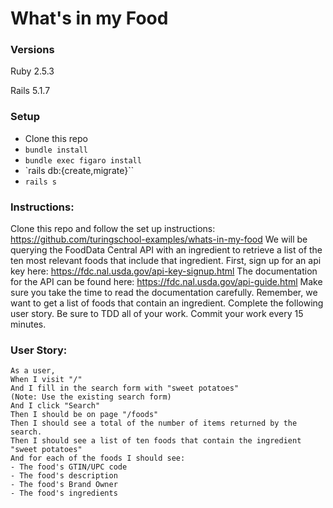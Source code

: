 # What's in my Food

### Versions

Ruby 2.5.3

Rails 5.1.7

### Setup

- Clone this repo
- `bundle install`
- `bundle exec figaro install`
- `rails db:{create,migrate}``
- `rails s`


### Instructions:
Clone this repo and follow the set up instructions: https://github.com/turingschool-examples/whats-in-my-food
We will be querying the FoodData Central API with an ingredient to retrieve a list of the ten most relevant foods that include that ingredient.
First, sign up for an api key here: https://fdc.nal.usda.gov/api-key-signup.html
The documentation for the API can be found here: https://fdc.nal.usda.gov/api-guide.html
Make sure you take the time to read the documentation carefully. Remember, we want to get a list of foods that contain an ingredient.
Complete the following user story. Be sure to TDD all of your work. Commit your work every 15 minutes.

### User Story:
```
As a user,
When I visit "/"
And I fill in the search form with "sweet potatoes"
(Note: Use the existing search form)
And I click "Search"
Then I should be on page "/foods"
Then I should see a total of the number of items returned by the search.
Then I should see a list of ten foods that contain the ingredient "sweet potatoes"
And for each of the foods I should see:
- The food's GTIN/UPC code
- The food's description
- The food's Brand Owner
- The food's ingredients
```

